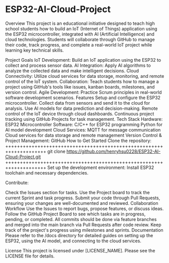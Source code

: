 # ESP32-AI-Cloud-Project
Overview
This project is an educational initiative designed to teach high school students how to build an IoT (Internet of Things) application using the ESP32 microcontroller, integrated with AI (Artificial Intelligence) and cloud technologies. Students will collaborate through GitHub to manage their code, track progress, and complete a real-world IoT project while learning key technical skills.

Project Goals
IoT Development: Build an IoT application using the ESP32 to collect and process sensor data.
AI Integration: Apply AI algorithms to analyze the collected data and make intelligent decisions.
Cloud Connectivity: Utilize cloud services for data storage, monitoring, and remote control of the IoT system.
Collaboration: Teach students how to manage a project using GitHub's tools like issues, kanban boards, milestones, and version control.
Agile Development: Practice Scrum principles in real-world software development scenarios.
Features
Setup and configure the ESP32 microcontroller.
Collect data from sensors and send it to the cloud for analysis.
Use AI models for data prediction and decision-making.
Remote control of the IoT device through cloud dashboards.
Continuous project tracking using GitHub Projects for task management.
Tech Stack
Hardware: ESP32 Microcontroller
Software:
C/C++ for ESP32 programming
Python for AI model development
Cloud Services:
MQTT for message communication
Cloud services for data storage and remote management
Version Control & Project Management: GitHub
How to Get Started
Clone the repository:
++++++++++++++++++++++++++++++++++++++++++++++++++++++++++++++++++++
git clone https://github.com/henryhsu0228/ESP32-AI-Cloud-Project.git
++++++++++++++++++++++++++++++++++++++++++++++++++++++++++++++++++++
Set up the development environment:
Install ESP32 toolchain and necessary dependencies.

Contribute:

Check the Issues section for tasks.
Use the Project board to track the current Sprint and task progress.
Submit your code through Pull Requests, ensuring your changes are well-documented and reviewed.
Collaboration Workflow
Use the Issues to report bugs, propose features, or discuss ideas.
Follow the GitHub Project Board to see which tasks are in progress, pending, or completed.
All commits should be done via feature branches and merged into the main branch via Pull Requests after code review.
Keep track of the project's progress using milestones and sprints.
Documentation
Please refer to the /docs directory for detailed guides on setting up the ESP32, using the AI model, and connecting to the cloud services.

License
This project is licensed under [LICENSE_NAME]. Please see the LICENSE file for details.
